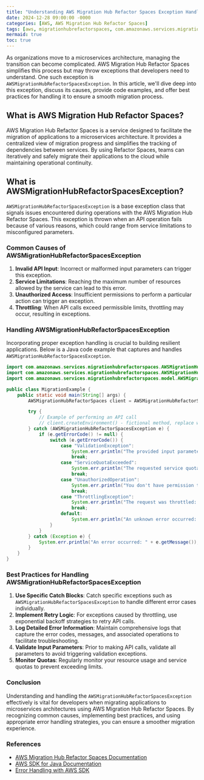 ```yaml
---
title: "Understanding AWS Migration Hub Refactor Spaces Exception Handling"
date: 2024-12-28 09:00:00 -0000
categories: [AWS, AWS Migration Hub Refactor Spaces]
tags: [aws, migrationhubrefactorspaces, com.amazonaws.services.migrationhubrefactorspaces.model]
mermaid: true
toc: true
---
```



As organizations move to a microservices architecture, managing the transition can become complicated. AWS Migration Hub Refactor Spaces simplifies this process but may throw exceptions that developers need to understand. One such exception is `AWSMigrationHubRefactorSpacesException`. In this article, we'll dive deep into this exception, discuss its causes, provide code examples, and offer best practices for handling it to ensure a smooth migration process.

## What is AWS Migration Hub Refactor Spaces?

AWS Migration Hub Refactor Spaces is a service designed to facilitate the migration of applications to a microservices architecture. It provides a centralized view of migration progress and simplifies the tracking of dependencies between services. By using Refactor Spaces, teams can iteratively and safely migrate their applications to the cloud while maintaining operational continuity.

## What is AWSMigrationHubRefactorSpacesException?

`AWSMigrationHubRefactorSpacesException` is a base exception class that signals issues encountered during operations with the AWS Migration Hub Refactor Spaces. This exception is thrown when an API operation fails because of various reasons, which could range from service limitations to misconfigured parameters.

### Common Causes of AWSMigrationHubRefactorSpacesException

1. **Invalid API Input**: Incorrect or malformed input parameters can trigger this exception.
2. **Service Limitations**: Reaching the maximum number of resources allowed by the service can lead to this error.
3. **Unauthorized Access**: Insufficient permissions to perform a particular action can trigger an exception.
4. **Throttling**: When API calls exceed permissible limits, throttling may occur, resulting in exceptions.

### Handling AWSMigrationHubRefactorSpacesException

Incorporating proper exception handling is crucial to building resilient applications. Below is a Java code example that captures and handles `AWSMigrationHubRefactorSpacesException`.

```java
import com.amazonaws.services.migrationhubrefactorspaces.AWSMigrationHubRefactorSpaces;
import com.amazonaws.services.migrationhubrefactorspaces.AWSMigrationHubRefactorSpacesClientBuilder;
import com.amazonaws.services.migrationhubrefactorspaces.model.AWSMigrationHubRefactorSpacesException;

public class MigrationExample {
    public static void main(String[] args) {
        AWSMigrationHubRefactorSpaces client = AWSMigrationHubRefactorSpacesClientBuilder.defaultClient();

        try {
            // Example of performing an API call
            // client.createEnvironment() - fictional method, replace with actual API call
        } catch (AWSMigrationHubRefactorSpacesException e) {
            if (e.getErrorCode() != null) {
                switch (e.getErrorCode()) {
                    case "ValidationException":
                        System.err.println("The provided input parameters were invalid: " + e.getMessage());
                        break;
                    case "ServiceQuotaExceeded":
                        System.err.println("The requested service quota was exceeded: " + e.getMessage());
                        break;
                    case "UnauthorizedOperation":
                        System.err.println("You don't have permission to access this operation: " + e.getMessage());
                        break;
                    case "ThrottlingException":
                        System.err.println("The request was throttled: " + e.getMessage());
                        break;
                    default:
                        System.err.println("An unknown error occurred: " + e.getMessage());
                }
            }
        } catch (Exception e) {
            System.err.println("An error occurred: " + e.getMessage());
        }
    }
}
```

### Best Practices for Handling AWSMigrationHubRefactorSpacesException

1. **Use Specific Catch Blocks**: Catch specific exceptions such as `AWSMigrationHubRefactorSpacesException` to handle different error cases individually.
2. **Implement Retry Logic**: For exceptions caused by throttling, use exponential backoff strategies to retry API calls.
3. **Log Detailed Error Information**: Maintain comprehensive logs that capture the error codes, messages, and associated operations to facilitate troubleshooting.
4. **Validate Input Parameters**: Prior to making API calls, validate all parameters to avoid triggering validation exceptions.
5. **Monitor Quotas**: Regularly monitor your resource usage and service quotas to prevent exceeding limits.

### Conclusion

Understanding and handling the `AWSMigrationHubRefactorSpacesException` effectively is vital for developers when migrating applications to microservices architectures using AWS Migration Hub Refactor Spaces. By recognizing common causes, implementing best practices, and using appropriate error handling strategies, you can ensure a smoother migration experience.

### References

- [AWS Migration Hub Refactor Spaces Documentation](https://docs.aws.amazon.com/migrationhub-refactor-spaces/latest/userguide/what-is.html)
- [AWS SDK for Java Documentation](https://docs.aws.amazon.com/sdk-for-java/latest/developer-guide/home.html)
- [Error Handling with AWS SDK](https://docs.aws.amazon.com/sdk-for-java/latest/developer-guide/java_api_overview.html#java_api_error_handling)